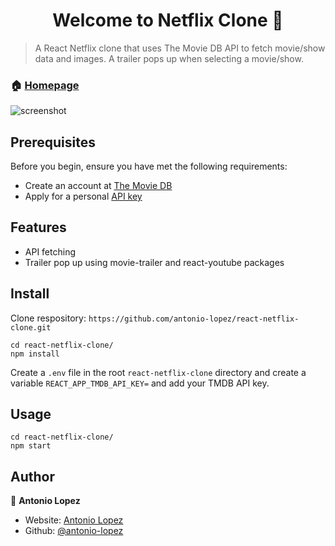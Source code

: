 <h1 align="center">Welcome to Netflix Clone 👋</h1>
<p>
</p>

> A React Netflix clone that uses The Movie DB API to fetch movie/show data and images. A trailer pops up when selecting a movie/show.

### 🏠 [Homepage](https://antonio-netflix-clone.netlify.app/)

![screenshot](/uploads/netflix-clone-screenshot.png?raw=true)

## Prerequisites

Before you begin, ensure you have met the following requirements:

- Create an account at [The Movie DB](https://www.themoviedb.org/signup)
- Apply for a personal [API key](https://www.themoviedb.org/documentation/api)

## Features

- API fetching
- Trailer pop up using movie-trailer and react-youtube packages

## Install

Clone respository: `https://github.com/antonio-lopez/react-netflix-clone.git`

```
cd react-netflix-clone/
npm install
```

Create a `.env` file in the root `react-netflix-clone` directory and create a variable `REACT_APP_TMDB_API_KEY=` and add your TMDB API key.

## Usage

```
cd react-netflix-clone/
npm start
```

## Author

👤 **Antonio Lopez**

- Website: [Antonio Lopez](https://www.antoniolopez.me/)
- Github: [@antonio-lopez](https://github.com/antonio-lopez)
